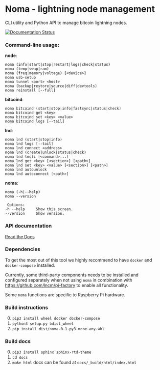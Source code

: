 # Noma - lightning node management

CLI utility and Python API to manage bitcoin lightning nodes.


[![Documentation Status](https://readthedocs.org/projects/noma/badge/?version=latest)](https://noma.readthedocs.io/en/latest/?badge=latest)

### Command-line usage:

**node**:
```
noma (info|start|stop|restart|logs|check|status)
noma (temp|swap|ram)
noma (freq|memory|voltage) [<device>]
noma usb-setup
noma tunnel <port> <host>
noma (backup|restore|source|diff|devtools)
noma reinstall [--full]
```

**bitcoind**:
```
noma bitcoind (start|stop|info|fastsync|status|check)
noma bitcoind get <key>
noma bitcoind set <key> <value>
noma bitcoind logs [--tail]
```

**lnd**:
```
noma lnd (start|stop|info)
noma lnd logs [--tail]
noma lnd connect <address>
noma lnd (create|unlock|status|check)
noma lnd lncli [<command>...]
noma lnd get <key> [<section>] [<path>]
noma lnd set <key> <value> [<section>] [<path>]
noma lnd autounlock
noma lnd autoconnect [<path>]
```

**noma**:
```
noma (-h|--help)
noma --version

 Options:
-h --help     Show this screen.
--version     Show version.
```

### API documentation
[Read the Docs](https://noma.readthedocs.io/en/latest/)


### Dependencies
To get the most out of this tool we highly recommend to have `docker` and `docker-compose` installed.

Currently, some third-party components needs to be installed and configured separately when not using `noma` in combination with https://github.com/lncm/pi-factory to enable all functionality.

Some `noma` functions are specific to Raspberry Pi hardware.


### Build instructions
0. `pip3 install wheel docker docker-compose`
1. `python3 setup.py bdist_wheel`
2. `pip install dist/noma-0.1-py3-none-any.whl`

### Build docs
0. `pip3 install sphinx sphinx-rtd-theme`
1. `cd docs`
2. `make html`
docs can be found at `docs/_build/html/index.html`
